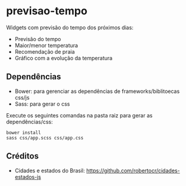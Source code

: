 # previsao-tempo
Widgets com previsão do tempo dos próximos dias:
- Previsão do tempo
- Maior/menor temperatura
- Recomendação de praia
- Gráfico com a evolução da temperatura

## Dependências
- Bower: para gerenciar as dependências de frameworks/biblitoecas css/js
- Sass: para gerar o css

Execute os seguintes comandas na pasta raiz para gerar as dependências/css:
```
bower install
sass css/app.scss css/app.css
```

## Créditos
* Cidades e estados do Brasil: https://github.com/robertocr/cidades-estados-js